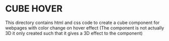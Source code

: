 # CUBE HOVER

This directory contains html and css code to create a cube component for webpages with color change on hover effect
(The component is not actually 3D it only created such that it gives a 3D effect to the component)
